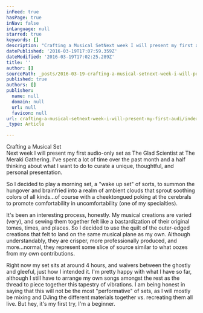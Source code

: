 ```yaml
---
inFeed: true
hasPage: true
inNav: false
inLanguage: null
starred: true
keywords: []
description: "Crafting a Musical SetNext week I will present my first audio-only set as The Glad Scientist at The Meraki Gathering. I've spent a lot of time over the past month and a half thinking about what I want to do to curate a unique, thoughtful, and personal presentation."
datePublished: '2016-03-19T17:07:59.359Z'
dateModified: '2016-03-19T17:02:25.289Z'
title: ''
author: []
sourcePath: _posts/2016-03-19-crafting-a-musical-setnext-week-i-will-present-my-first-audi.md
published: true
authors: []
publisher:
  name: null
  domain: null
  url: null
  favicon: null
url: crafting-a-musical-setnext-week-i-will-present-my-first-audi/index.html
_type: Article

---
```

Crafting a Musical Set  
Next week I will present my first audio-only set as The Glad Scientist at The Meraki Gathering. I've spent a lot of time over the past month and a half thinking about what I want to do to curate a unique, thoughtful, and personal presentation.

So I decided to play a morning set, a "wake up set" of sorts, to summon the hungover and brainfried into a realm of ambient clouds that sprout soothing colors of all kinds...of course with a cheektongued poking at the cerebrals to promote comfortability in uncomfortability (one of my specialties).

It's been an interesting process, honestly. My musical creations are varied (very), and sewing them together felt like a bastardization of their original tomes, times, and places. So I decided to use the quilt of the outer-edged creations that felt to land on the same musical plane as my own. Although understandably, they are crisper, more professionally produced, and more...normal, they represent some slice of source similar to what oozes from my own contributions. 

Right now my set sits at around 4 hours, and waivers between the ghostly and gleeful, just how I intended it. I'm pretty happy with what I have so far, although I still have to arrange my own songs amongst the rest as the thread to piece together this tapestry of vibrations. I am being honest in saying that this will not be the most "performative" of sets, as I will mostly be mixing and DJing the different materials together vs. recreating them all live. But hey, it's my first try, I'm a beginner.